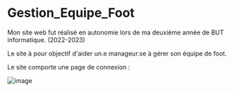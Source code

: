 # Gestion_Equipe_Foot

Mon site web fut réalisé en autonomie lors de ma deuxième année de BUT informatique. (2022-2023)

Le site à pour objectif d'aider un.e manageur.se à gérer son équipe de foot.

Le site comporte une page de connexion : 

![image](https://github.com/Govagnoli/Gestion_Equipe_Foot/assets/81430707/a0ce8a74-5203-45ed-82e5-e0b1bf97b54f)



